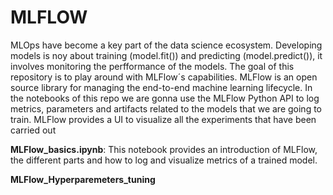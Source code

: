 # MLFLOW

MLOps have become a key part of the data science ecosystem. Developing models is noy about training (model.fit()) and predicting (model.predict()), it involves monitoring the perfformance of the models. The goal of this repository is to play around with MLFlow´s capabilities. MLFlow is an open source library for managing the end-to-end machine learning lifecycle. In the notebooks of this repo we are gonna use the MLFlow Python API to log metrics, parameters and artifacts related to the models that we are going to train. MLFlow provides a UI to visualize all the experiments that have been carried out 

**MLFlow_basics.ipynb**: This notebook provides an introduction of MLFlow, the different parts and how to log and visualize metrics of a trained model. 

**MLFlow_Hyperparemeters_tuning**